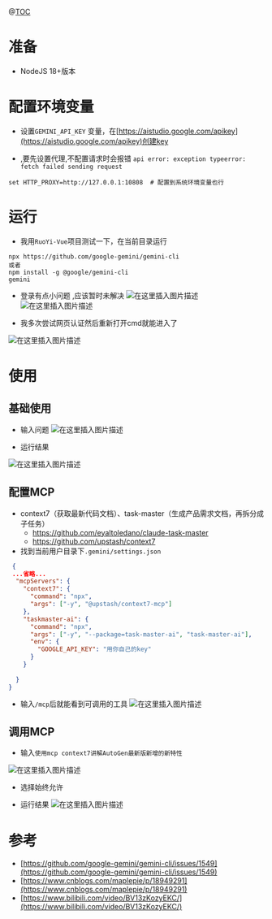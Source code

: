 
@[TOC](目录)

# 准备
- NodeJS 18+版本



# 配置环境变量
- 设置`GEMINI_API_KEY` 变量，在[https://aistudio.google.com/apikey](https://aistudio.google.com/apikey)创建key

- ,要先设置代理,不配置请求时会报错 `api error: exception typeerror: fetch failed sending request`
```
set HTTP_PROXY=http://127.0.0.1:10808  # 配置到系统环境变量也行
```
# 运行
- 我用`RuoYi-Vue`项目测试一下，在当前目录运行

```
npx https://github.com/google-gemini/gemini-cli
或者
npm install -g @google/gemini-cli
gemini
```


- 登录有点小问题 ,应该暂时未解决
![在这里插入图片描述](https://i-blog.csdnimg.cn/direct/e8e963acf689479b9565514f144998a1.png)
![在这里插入图片描述](https://i-blog.csdnimg.cn/direct/303b8d430c084287bbe55ac75ed30b71.png)

- 我多次尝试网页认证然后重新打开cmd就能进入了


![在这里插入图片描述](https://i-blog.csdnimg.cn/direct/c4f2674ced5a498bb3728ccde20a7a27.png)



# 使用
## 基础使用
- 输入问题
![在这里插入图片描述](https://i-blog.csdnimg.cn/direct/ed6275d293144a789764409e8c758fba.png)

- 运行结果

![在这里插入图片描述](https://i-blog.csdnimg.cn/direct/364f30963b634ea88a8ca361112534c9.png)
## 配置MCP
- context7（获取最新代码文档）、task-master（生成产品需求文档，再拆分成子任务）
	- https://github.com/eyaltoledano/claude-task-master
	- https://github.com/upstash/context7
- 找到当前用户目录下`.gemini/settings.json`
```json
 {
 ...省略...
  "mcpServers": {
    "context7": {
      "command": "npx",
      "args": ["-y", "@upstash/context7-mcp"]
    },
	"taskmaster-ai": {
	  "command": "npx",
	  "args": ["-y", "--package=task-master-ai", "task-master-ai"],
	  "env": {
		"GOOGLE_API_KEY": "用你自己的key"
	  }
	}
	
  }
}
```
-  输入`/mcp`后就能看到可调用的工具
![在这里插入图片描述](https://i-blog.csdnimg.cn/direct/8a81214701f04381bb4154f48d83606c.png)

## 调用MCP

- 输入`使用mcp context7讲解AutoGen最新版新增的新特性`

![在这里插入图片描述](https://i-blog.csdnimg.cn/direct/225c466cdf844be4beba458d26b26890.png)
- 选择始终允许

- 运行结果
![在这里插入图片描述](https://i-blog.csdnimg.cn/direct/24dfb2ae0f274f5aafc63bbe4e8250d8.png)




 

# 参考
- [https://github.com/google-gemini/gemini-cli/issues/1549](https://github.com/google-gemini/gemini-cli/issues/1549)
- [https://www.cnblogs.com/maplepie/p/18949291](https://www.cnblogs.com/maplepie/p/18949291)
- [https://www.bilibili.com/video/BV13zKozyEKC/](https://www.bilibili.com/video/BV13zKozyEKC/)